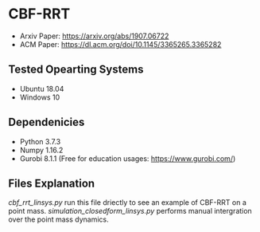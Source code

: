 # CBF-RRT
* Arxiv Paper: https://arxiv.org/abs/1907.06722
* ACM Paper: https://dl.acm.org/doi/10.1145/3365265.3365282

## Tested Opearting Systems
* Ubuntu 18.04
* Windows 10

## Dependenicies
* Python 3.7.3
* Numpy 1.16.2
* Gurobi 8.1.1 (Free for education usages: https://www.gurobi.com/)


## Files Explanation
*cbf_rrt_linsys.py* run this file driectly to see an example of CBF-RRT on a point mass. 
*simulation_closedform_linsys.py* performs manual intergration over the point mass dynamics. 

